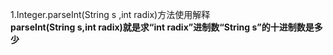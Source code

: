 1.Integer.parseInt(String s ,int radix)方法使用解释<br>
**parseInt(String s,int radix)就是求“int radix”进制数“String s”的十进制数是多少**
